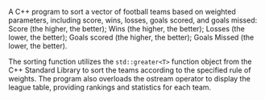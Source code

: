 A C++ program to sort a vector of football teams based on weighted parameters, including score, wins, losses, goals scored, and goals missed:
Score (the higher, the better);
Wins  (the higher, the better);
Losses  (the lower, the better);
Goals scored  (the higher, the better);
Goals Missed (the lower, the better).

The sorting function utilizes the <code>std::greater&lt;T&gt;</code> function object from the C++ Standard Library to sort the teams according to the specified rule of weights. The program also overloads the ostream operator to display the league table, providing rankings and statistics for each team.